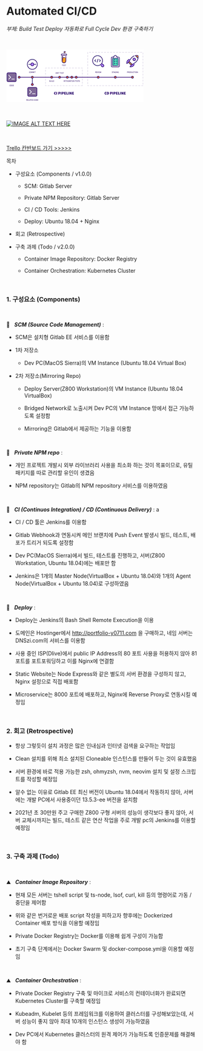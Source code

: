 # Automated CI/CD

_부제: Build Test Deploy 자동화로 Full Cycle Dev 환경 구축하기_

<br/>

![CI_CD](./cicd.png)

<br/>

[![IMAGE ALT TEXT HERE](https://img.youtube.com/vi/_iG7ex1U9aw/0.jpg)](https://www.youtube.com/watch?v=_iG7ex1U9aw)

<br/>

[Trello 칸반보드 가기 >>>>>](https://trello.com/b/ReTaUBca/automated-ci-cd)

목차 

* 구성요소 (Components / v1.0.0)

    * SCM: Gitlab Server 

    * Private NPM Repository: Gitlab Server

    * CI / CD Tools: Jenkins

    * Deploy: Ubuntu 18.04 + Nginx

* 회고 (Retrospective)

* 구축 과제 (Todo / v2.0.0)

    * Container Image Repository: Docker Registry

    * Container Orchestration: Kubernetes Cluster


<br/>

### 1. 구성요소 (Components)

<br/>

🚩 &nbsp; **_SCM (Source Code Management)_** :   

* SCM은 설치형 Gitlab EE 서비스를 이용함

* 1차 저장소

    * Dev PC(MacOS Sierra)의 VM Instance (Ubuntu 18.04 Virtual Box)
 
* 2차 저장소(Mirroring Repo)

    * Deploy Server(Z800 Workstation)의 VM Instance (Ubuntu 18.04 VirtualBox)

    * Bridged Network로 노출시켜 Dev PC의 VM Instance 망에서 접근 가능하도록 설정함

    * Mirroring은 Gitlab에서 제공하는 기능을 이용함

<br/>

🚩 &nbsp; **_Private NPM repo_** :   

* 개인 프로젝트 개발시 외부 라이브러리 사용을 최소화 하는 것이 목표이므로, 유틸 패키지를 따로 관리할 유인이 생겼음

* NPM repository는 Gitlab의 NPM repository 서비스를 이용하였음


<br/>

🚩 &nbsp; **_CI (Continuos Integration) / CD (Continuous Delivery)_** :   a

* CI / CD 툴은 Jenkins를 이용함

* Gitlab Webhook과 연동시켜 메인 브랜치에 Push Event 발생시 빌드, 테스트, 배포가 트리거 되도록 설정함

* Dev PC(MacOS Sierra)에서 빌드, 테스트를 진행하고, 서버(Z800 Workstation, Ubuntu 18.04)에는 배포만 함

* Jenkins은 1개의 Master Node(VirtualBox + Ubuntu 18.04)와 1개의 Agent Node(VirtualBox + Ubuntu 18.04)로 구성하였음

<br/>

🚩 &nbsp; **_Deploy_** :   

* Deploy는 Jenkins의 Bash Shell Remote Execution을 이용

* 도메인은 Hostinger에서 http://portfolio-y0711.com 을 구매하고, 네임 서버는 DNSzi.com의 서비스를 이용함

* 사용 중인 ISP(Dlive)에서 public IP Address의 80 포트 사용을 허용하지 않아 81포트를 포트포워딩하고 이를 Nginx에 연결함

* Static Website는 Node Express와 같은 별도의 서버 환경을 구성하지 않고, Nginx 설정으로 직접 배포함

* Microservice는 8000 포트에 배포하고, Nginx에 Reverse Proxy로 연동시킬 예정임

<br/>

### 2. 회고 (Retrospective)

* 항상 그렇듯이 설치 과정은 많은 인내심과 인터넷 검색을 요구하는 작업임

* Clean 설치를 위해 최소 설치된 Cloneable 인스턴스를 만들어 두는 것이 유효했음

* 서버 환경에 바로 적용 가능한 zsh, ohmyzsh, nvm, neovim 설치 및 설정 스크립트를 작성할 예정임

* 알수 없는 이유로 Gitlab EE 최신 버전이 Ubuntu 18.04에서 작동하지 않아, 서버에는 개발 PC에서 사용중이던 13.5.3-ee 버전을 설치함 

* 2021년 초 30만원 주고 구매한 Z800 구형 서버의 성능이 생각보다 좋지 않아, 서버 교체시까지는 빌드, 테스트 같은 연산 작업을 주로 개발 pc의 Jenkins를 이용할 예정임

<br/>

### 3. 구축 과제 (Todo)

<br/>

⛰ &nbsp; **_Container Image Repository_** :   

* 현재 모든 서버는 tshell script 및 ts-node, lsof, curl, kill 등의 명령어로 가동 / 중단을 제어함

* 위와 같은 번거로운 배포 script 작성을 피하고자 향후에는 Dockerized Container 배포 방식을 이용할 예정임

* Private Docker Registry는 Docker를 이용해 쉽게 구성이 가능함

* 초기 구축 단계에서는 Docker Swarm 및 docker-compose.yml을 이용할 예정임

<br/>

⛰ &nbsp; **_Container Orchestration_** :   

* Private Docker Registry 구축 및 마이크로 서비스의 컨테이너화가 완료되면 Kubernetes Cluster를 구축할 예정임

* Kubeadm, Kubelet 등의 프레임워크를 이용하여 클러스터를 구성해보았는데, 서버 성능이 좋지 않아 최대 10개의 인스턴스 생성이 가능하였음

* Dev PC에서 Kubernetes 클러스터의 원격 제어가 가능하도록 인증문제를 해결해야 함

<br/>

